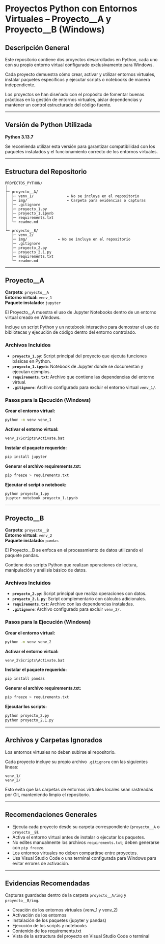 # Proyectos Python con Entornos Virtuales – Proyecto__A y Proyecto__B (Windows)

## Descripción General

Este repositorio contiene dos proyectos desarrollados en Python, cada uno con su propio entorno virtual configurado exclusivamente para Windows.

Cada proyecto demuestra cómo crear, activar y utilizar entornos virtuales, instalar paquetes específicos y ejecutar scripts o notebooks de manera independiente.

Los proyectos se han diseñado con el propósito de fomentar buenas prácticas en la gestión de entornos virtuales, aislar dependencias y mantener un control estructurado del código fuente.

---

## Versión de Python Utilizada

**Python 3.13.7**

Se recomienda utilizar esta versión para garantizar compatibilidad con los paquetes instalados y el funcionamiento correcto de los entornos virtuales.

---

## Estructura del Repositorio
```
PROYECTOS_PYTHON/
│
├─ proyecto__A/
│  ├─ venv_1/               ← No se incluye en el repositorio
│  ├─ img/                  ← Carpeta para evidencias o capturas
│  ├─ .gitignore
│  ├─ proyecto_1.py
│  ├─ proyecto_1.ipynb
│  ├─ requirements.txt
│  └─ readme.md
│
└─ proyecto__B/
   ├─ venv_2/  
   ├─ img/              ← No se incluye en el repositorio
   ├─ .gitignore
   ├─ proyecto_2.py
   ├─ proyecto_2.1.py
   ├─ requirements.txt
   └─ readme.md
```

---

## Proyecto__A

**Carpeta:** `proyecto__A`  
**Entorno virtual:** `venv_1`  
**Paquete instalado:** `jupyter`

El Proyecto__A muestra el uso de Jupyter Notebooks dentro de un entorno virtual creado en Windows.

Incluye un script Python y un notebook interactivo para demostrar el uso de bibliotecas y ejecución de código dentro del entorno controlado.

### Archivos Incluidos

- **`proyecto_1.py`**: Script principal del proyecto que ejecuta funciones básicas en Python.
- **`proyecto_1.ipynb`**: Notebook de Jupyter donde se documentan y ejecutan ejemplos.
- **`requirements.txt`**: Archivo que contiene las dependencias del entorno virtual.
- **`.gitignore`**: Archivo configurado para excluir el entorno virtual `venv_1/`.

### Pasos para la Ejecución (Windows)

**Crear el entorno virtual:**
```bash
python -m venv venv_1
```

**Activar el entorno virtual:**
```bash
venv_1\Scripts\Activate.bat
```

**Instalar el paquete requerido:**
```bash
pip install jupyter
```

**Generar el archivo requirements.txt:**
```bash
pip freeze > requirements.txt
```

**Ejecutar el script o notebook:**
```bash
python proyecto_1.py
jupyter notebook proyecto_1.ipynb
```

---

## Proyecto__B

**Carpeta:** `proyecto__B`  
**Entorno virtual:** `venv_2`  
**Paquete instalado:** `pandas`

El Proyecto__B se enfoca en el procesamiento de datos utilizando el paquete pandas.

Contiene dos scripts Python que realizan operaciones de lectura, manipulación y análisis básico de datos.

### Archivos Incluidos

- **`proyecto_2.py`**: Script principal que realiza operaciones con datos.
- **`proyecto_2.1.py`**: Script complementario con cálculos adicionales.
- **`requirements.txt`**: Archivo con las dependencias instaladas.
- **`.gitignore`**: Archivo configurado para excluir `venv_2/`.

### Pasos para la Ejecución (Windows)

**Crear el entorno virtual:**
```bash
python -m venv venv_2
```

**Activar el entorno virtual:**
```bash
venv_2\Scripts\Activate.bat
```

**Instalar el paquete requerido:**
```bash
pip install pandas
```

**Generar el archivo requirements.txt:**
```bash
pip freeze > requirements.txt
```

**Ejecutar los scripts:**
```bash
python proyecto_2.py
python proyecto_2.1.py
```

---

## Archivos y Carpetas Ignorados

Los entornos virtuales no deben subirse al repositorio.

Cada proyecto incluye su propio archivo `.gitignore` con las siguientes líneas:
```
venv_1/
venv_2/
```

Esto evita que las carpetas de entornos virtuales locales sean rastreadas por Git, manteniendo limpio el repositorio.

---

## Recomendaciones Generales

- Ejecuta cada proyecto desde su carpeta correspondiente (`proyecto__A` o `proyecto__B`).
- Activa el entorno virtual antes de instalar o ejecutar los paquetes.
- No edites manualmente los archivos `requirements.txt`; deben generarse con `pip freeze`.
- Los entornos virtuales no deben compartirse entre proyectos.
- Usa Visual Studio Code o una terminal configurada para Windows para evitar errores de activación.

---

## Evidencias Recomendadas

Capturas guardadas dentro de la carpeta `proyecto__A/img` y `proyecto__B/img`.

- Creación de los entornos virtuales (venv_1 y venv_2)
- Activación de los entornos
- Instalación de los paquetes (jupyter y pandas)
- Ejecución de los scripts y notebooks
- Contenido de los requirements.txt
- Vista de la estructura del proyecto en Visual Studio Code o terminal
